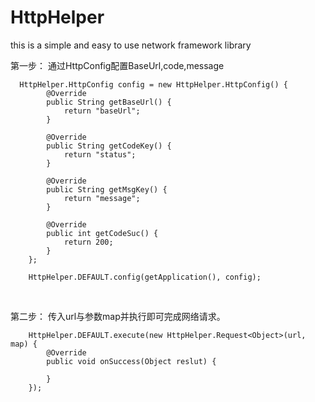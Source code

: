 # HttpHelper
this is a simple and easy to use network framework library

第一步：
通过HttpConfig配置BaseUrl,code,message

      HttpHelper.HttpConfig config = new HttpHelper.HttpConfig() {
            @Override
            public String getBaseUrl() {
                return "baseUrl";
            }

            @Override
            public String getCodeKey() {
                return "status";
            }

            @Override
            public String getMsgKey() {
                return "message";
            }

            @Override
            public int getCodeSuc() {
                return 200;
            }
        };

        HttpHelper.DEFAULT.config(getApplication(), config);

       

第二步：
传入url与参数map并执行即可完成网络请求。

        HttpHelper.DEFAULT.execute(new HttpHelper.Request<Object>(url, map) {
            @Override
            public void onSuccess(Object reslut) {

            }
        });

